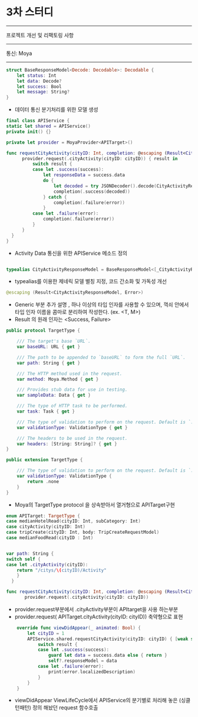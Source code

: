 # 3차 스터디
***
프로젝트 개선 및 리팩토링 사항
***
통신: Moya
***
```swift
struct BaseResponseModel<Decode: Decodable>: Decodable {
    let status: Int
    let data: Decode?
    let success: Bool
    let message: String?
}
```
 * 데이터 통신 분기처리를 위한 모델 생성



```swift
final class APIService {
static let shared = APIService()
private init() {}

private let provider = MoyaProvider<APITarget>()

func requestCityActivity(cityID: Int, completion: @escaping (Result<CityActivityResponseModel, Error>) -> Void) {
      provider.request(.cityActivity(cityID: cityID)) { result in
          switch result {
          case let .success(success):
              let responseData = success.data
              do {
                  let decoded = try JSONDecoder().decode(CityActivityResponseModel.self, from: responseData)
                  completion(.success(decoded))
              } catch {
                  completion(.failure(error))
              }
          case let .failure(error):
              completion(.failure(error))
          }
      }
  }
}
```
 * Activity Data 통신을 위한 APIService 메소드 정의

 ```swift
 
 typealias CityActivityResponseModel = BaseResponseModel<[_CityActivityResponseModel]>
 
 ```
  * typealias를 이용한 제네릭 모델 별칭 지정, 코드 간소화 및 가독성 개선

 ```swift
 @escaping (Result<CityActivityResponseModel, Error>)
 ```
  * Generic 부분 추가 설명 , 하나 이상의 타입 인자를 사용할 수 있으며, 꺽쇠 안에서 타입 인자 이름을 콤마로 분리하여 작성한다. (ex. <T, M>)
   * Result 의 원래 인자는 <Success, Failure>

   ```swift
   public protocol TargetType {

       /// The target's base `URL`.
       var baseURL: URL { get }

       /// The path to be appended to `baseURL` to form the full `URL`.
       var path: String { get }

       /// The HTTP method used in the request.
       var method: Moya.Method { get }

       /// Provides stub data for use in testing.
       var sampleData: Data { get }

       /// The type of HTTP task to be performed.
       var task: Task { get }

       /// The type of validation to perform on the request. Default is `.none`.
       var validationType: ValidationType { get }

       /// The headers to be used in the request.
       var headers: [String: String]? { get }
   }

   public extension TargetType {

       /// The type of validation to perform on the request. Default is `.none`.
       var validationType: ValidationType {
           return .none
       }
   }
   ```
 * Moya의 TargetType protocol 을 상속받아서 열거형으로 APITarget구현

 ```swift
 enum APITarget: TargetType {
 case medianHotelRead(cityID: Int, subCategory: Int)
 case cityActivity(cityID: Int)
 case tripCreate(cityID: Int, body: TripCreateRequestModel)
 case medianFoodRead(cityID : Int)
 
 
 var path: String {
 switch self {
 case let .cityActivity(cityID):
     return "/citys/\(cityID)/Activity"
     }
   }
 ```


 ```swift
 func requestCityActivity(cityID: Int, completion: @escaping (Result<CityActivityResponseModel, Error>) -> Void) {
        provider.request(.cityActivity(cityID: cityID))
 ```
  * provider.request부분에서 .cityActivity부분이 APItarget을 사용 하는부분
   * provider.request( APITarget.cityActivity(cityID: cityID)) 축약형으로 표현 

```swift
    override func viewDidAppear(_ animated: Bool) {
        let cityID = 1
        APIService.shared.requestCityActivity(cityID: cityID) { [weak self] result in
            switch result {
            case let .success(success):
                guard let data = success.data else { return }
                self?.responseModel = data
            case let .failure(error):
                print(error.localizedDescription)
            }
        }
    }
```

* viewDidAppear ViewLifeCycle에서 APIService의 분기별로 처리해 놓은 (싱클턴패턴) 정의 해놨던 request 함수호출